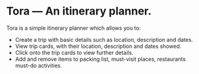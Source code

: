 # Tora — An itinerary planner.

Tora is a simple itinerary planner which allows you to:
* Create a trip with basic details such as location, description and dates.
* View trip cards, with their location, description and dates showed.
* Click onto the trip cards to view further details.
* Add and remove items to packing list, must-visit places, restaurants must-do activities.
